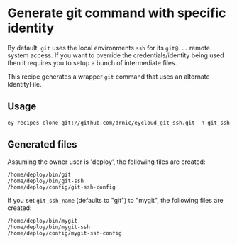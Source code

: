 # Generate git command with specific identity

By default, `git` uses the local environments `ssh` for its `git@...` remote system access. If you want to override the credentials/identity being used then it requires you to setup a bunch of intermediate files.

This recipe generates a wrapper `git` command that uses an alternate IdentityFile.

## Usage

    ey-recipes clone git://github.com/drnic/eycloud_git_ssh.git -n git_ssh

## Generated files

Assuming the owner user is 'deploy', the following files are created:

    /home/deploy/bin/git
    /home/deploy/bin/git-ssh
    /home/deploy/config/git-ssh-config

If you set `git_ssh_name` (defaults to "git") to "mygit", the following files are created:

    /home/deploy/bin/mygit
    /home/deploy/bin/mygit-ssh
    /home/deploy/config/mygit-ssh-config

